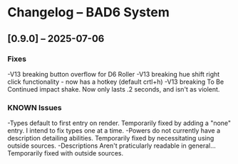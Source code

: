 # Changelog – BAD6 System

## [0.9.0] – 2025-07-06

### Fixes

-V13 breaking button overflow for D6 Roller
-V13 breaking hue shift right click functionality - now has a hotkey (default crtl+h)
-V13 breaking To Be Continued impact shake. Now only lasts .2 seconds, and isn't as violent.

### KNOWN Issues
-Types default to first entry on render. Temporarily fixed by adding a "none" entry. I intend to fix types one at a time.
-Powers do not currently have a description detailing abilities. Temporarily fixed by necessitating using outside sources.
-Descriptions Aren't praticularly readable in general... Temporarily fixed with outside sources.

